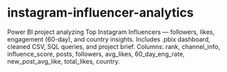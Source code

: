 # instagram-influencer-analytics
Power BI project analyzing Top Instagram Influencers — followers, likes, engagement (60-day), and country insights. Includes .pbix dashboard, cleaned CSV, SQL queries, and project brief. Columns: rank, channel_info, influence_score, posts, followers, avg_likes, 60_day_eng_rate, new_post_avg_like, total_likes, country.
